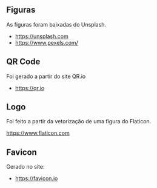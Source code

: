 ## Figuras

As figuras foram baixadas do Unsplash.

* https://unsplash.com
* https://www.pexels.com/

## QR Code

Foi gerado a partir do site QR.io

* https://qr.io

## Logo

Foi feito a partir da vetorização de uma figura do Flaticon.

https://www.flaticon.com

## Favicon

Gerado no site:

* https://favicon.io